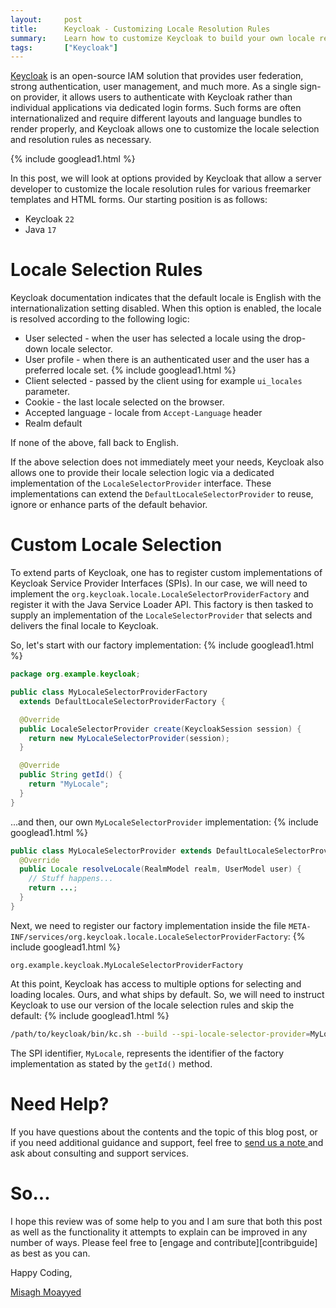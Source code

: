 ```yaml
---
layout:     post
title:      Keycloak - Customizing Locale Resolution Rules
summary:    Learn how to customize Keycloak to build your own locale resolution rules for login forms and theme templates.
tags:       ["Keycloak"]
---
```


[Keycloak](https://www.keycloak.org/) is an open-source IAM solution that provides user federation, strong authentication, user management, and much more. As a single sign-on provider, it allows users to authenticate with Keycloak rather than individual applications via dedicated login forms. Such forms are often internationalized and require different layouts and language bundles to render properly, and Keycloak allows one to customize the locale selection and resolution rules as necessary.

{% include googlead1.html  %}

In this post, we will look at options provided by Keycloak that allow a server developer to customize the locale resolution rules for various freemarker templates and HTML forms. Our starting position is as follows:

- Keycloak `22`
- Java `17`

# Locale Selection Rules

Keycloak documentation indicates that the default locale is English with the internationalization setting disabled. When this option is enabled, the locale is resolved according to the following logic:

- User selected - when the user has selected a locale using the drop-down locale selector.
- User profile - when there is an authenticated user and the user has a preferred locale set.
{% include googlead1.html  %}
- Client selected - passed by the client using for example `ui_locales` parameter.
- Cookie - the last locale selected on the browser.
- Accepted language - locale from `Accept-Language` header
- Realm default

If none of the above, fall back to English.

If the above selection does not immediately meet your needs, Keycloak also allows one to provide their locale selection logic via a dedicated implementation of the `LocaleSelectorProvider` interface. These implementations can extend the `DefaultLocaleSelectorProvider` to reuse, ignore or enhance parts of the default behavior. 

# Custom Locale Selection

To extend parts of Keycloak, one has to register custom implementations of Keycloak Service Provider Interfaces (SPIs). In our case, we will need to implement the `org.keycloak.locale.LocaleSelectorProviderFactory` and register it with the Java Service Loader API. This factory is then tasked to supply an implementation of the `LocaleSelectorProvider` that selects and delivers the final locale to Keycloak.

So, let's start with our factory implementation:
{% include googlead1.html  %}
```java
package org.example.keycloak;

public class MyLocaleSelectorProviderFactory 
  extends DefaultLocaleSelectorProviderFactory {

  @Override    
  public LocaleSelectorProvider create(KeycloakSession session) {
    return new MyLocaleSelectorProvider(session);    
  }

  @Override    
  public String getId() {
    return "MyLocale";
  }
}
```

...and then, our own `MyLocaleSelectorProvider` implementation:
{% include googlead1.html  %}
```java
public class MyLocaleSelectorProvider extends DefaultLocaleSelectorProvider {
  @Override
  public Locale resolveLocale(RealmModel realm, UserModel user) {
    // Stuff happens...
    return ...;
  }
}
```

Next, we need to register our factory implementation inside the file `META-INF/services/org.keycloak.locale.LocaleSelectorProviderFactory`:
{% include googlead1.html  %}
```
org.example.keycloak.MyLocaleSelectorProviderFactory
```

At this point, Keycloak has access to multiple options for selecting and loading locales. Ours, and what ships by default. So, we will need to instruct Keycloak to use our version of the locale selection rules and skip the default:
{% include googlead1.html  %}
```bash
/path/to/keycloak/bin/kc.sh --build --spi-locale-selector-provider=MyLocale
```

The SPI identifier, `MyLocale`, represents the identifier of the factory implementation as stated by the `getId()` method.

# Need Help?

If you have questions about the contents and the topic of this blog post, or if you need additional guidance and support, feel free to [send us a note ](/#contact-section-header) and ask about consulting and support services.

# So...

I hope this review was of some help to you and I am sure that both this post as well as the functionality it attempts to explain can be improved in any number of ways. Please feel free to [engage and contribute][contribguide] as best as you can.

Happy Coding,

[Misagh Moayyed](https://fawnoos.com)